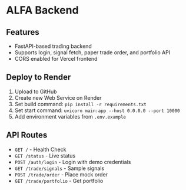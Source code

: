 # ALFA Backend

## Features
- FastAPI-based trading backend
- Supports login, signal fetch, paper trade order, and portfolio API
- CORS enabled for Vercel frontend

## Deploy to Render
1. Upload to GitHub
2. Create new Web Service on Render
3. Set build command: `pip install -r requirements.txt`
4. Set start command: `uvicorn main:app --host 0.0.0.0 --port 10000`
5. Add environment variables from `.env.example`

## API Routes
- `GET /` - Health Check
- `GET /status` - Live status
- `POST /auth/login` - Login with demo credentials
- `GET /trade/signals` - Sample signals
- `POST /trade/order` - Place mock order
- `GET /trade/portfolio` - Get portfolio
